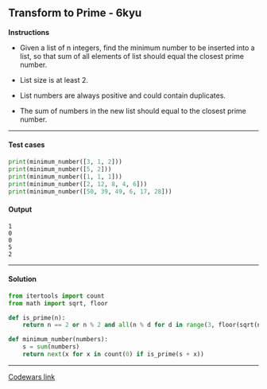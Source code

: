 ## Transform to Prime - 6kyu

**Instructions**

- Given a list of n integers, find the minimum number to be inserted into a list, so that sum of all elements of list should equal the closest prime number.

- List size is at least 2.

- List numbers are always positive and could contain duplicates.

- The sum of numbers in the new list should equal to the closest prime number.

---

#### Test cases

```python
print(minimum_number([3, 1, 2]))
print(minimum_number([5, 2]))
print(minimum_number([1, 1, 1]))
print(minimum_number([2, 12, 8, 4, 6]))
print(minimum_number([50, 39, 49, 6, 17, 28]))
```

#### Output 

```
1
0
0
5
2
```

---

#### Solution

```python
from itertools import count
from math import sqrt, floor

def is_prime(n): 
    return n == 2 or n % 2 and all(n % d for d in range(3, floor(sqrt(n)) + 1, 2))

def minimum_number(numbers):
    s = sum(numbers)
    return next(x for x in count(0) if is_prime(s + x))
```

---

[Codewars link](https://www.codewars.com/kata/5a946d9fba1bb5135100007c)
